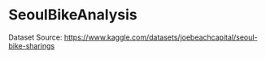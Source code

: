 # SeoulBikeAnalysis

Dataset Source: https://www.kaggle.com/datasets/joebeachcapital/seoul-bike-sharings
